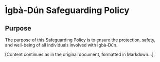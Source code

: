 # Ìgbà-Dún Safeguarding Policy

## Purpose

The purpose of this Safeguarding Policy is to ensure the protection, safety, and well-being of all individuals involved with Ìgbà-Dún.

[Content continues as in the original document, formatted in Markdown...]